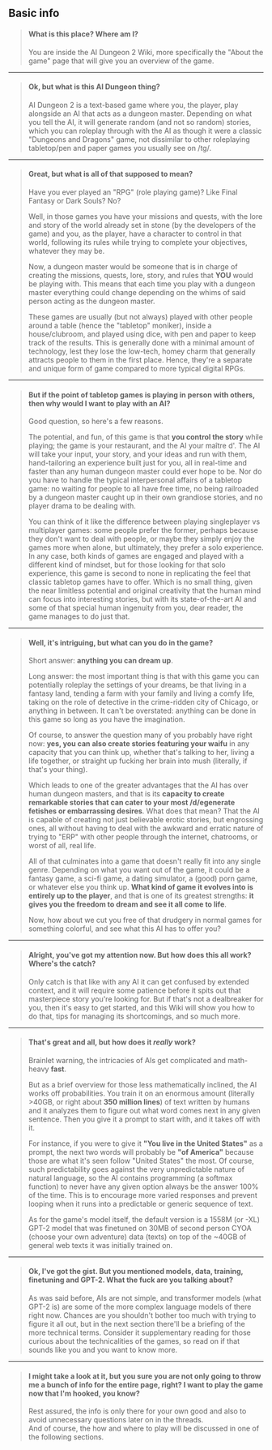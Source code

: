 ## Basic info
>#### What is this place? Where am I?
>You are inside the AI Dungeon 2 Wiki, more specifically the "About the game" page that will give you an overview of the game.
 
***
 
>#### Ok, but what is this AI Dungeon thing?
>AI Dungeon 2 is a text-based game where you, the player, play alongside an AI that acts as a dungeon master. Depending on what you tell the AI, it will generate random (and not so random) stories, which you can roleplay through with the AI as though it were a classic "Dungeons and Dragons" game, not dissimilar to other roleplaying tabletop/pen and paper games you usually see on /tg/.
 
***
 
>#### Great, but what is all of that supposed to mean?
>Have you ever played an "RPG" (role playing game)? Like Final Fantasy or Dark Souls? No?
>
>Well, in those games you have your missions and quests, with the lore and story of the world already set in stone (by the developers of the game) and you, as the player, have a character to control in that world, following its rules while trying to complete your objectives, whatever they may be.
>
>Now, a dungeon master would be someone that is in charge of creating the missions, quests, lore, story, and rules that **YOU** would be playing with. This means that each time you play with a dungeon master everything could change depending on the whims of said person acting as the dungeon master.
>
>These games are usually (but not always) played with other people around a table (hence the "tabletop" moniker), inside a house/clubroom, and played using dice, with pen and paper to keep track of the results. This is generally done with a minimal amount of technology, lest they lose the low-tech, homey charm that generally attracts people to them in the first place. Hence, they're a separate and unique form of game compared to more typical digital RPGs.
 
***
 
>#### But if the point of tabletop games is playing in person with others, then why would I want to play with an AI?
>Good question, so here's a few reasons.
>
>The potential, and fun, of this game is that **you control the story** while playing; the game is your restaurant, and the AI your maître d'. The AI will take your input, your story, and your ideas and run with them, hand-tailoring an experience built just for you, all in real-time and faster than any human dungeon master could ever hope to be. Nor do you have to handle the typical interpersonal affairs of a tabletop game: no waiting for people to all have free time, no being railroaded by a dungeon master caught up in their own grandiose stories, and no player drama to be dealing with.
>
>You can think of it like the difference between playing singleplayer vs multiplayer games: some people prefer the former, perhaps because they don't want to deal with people, or maybe they simply enjoy the games more when alone, but ultimately, they prefer a solo experience. In any case, both kinds of games are engaged and played with a different kind of mindset, but for those looking for that solo experience, this game is second to none in replicating the feel that classic tabletop games have to offer. Which is no small thing, given the near limitless potential and original creativity that the human mind can focus into interesting stories, but with its state-of-the-art AI and some of that special human ingenuity from you, dear reader, the game manages to do just that.
 
***
 
>#### Well, it's intriguing, but what can you do in the game?
>Short answer: **anything you can dream up**.
>
>Long answer: the most important thing is that with this game you can potentially roleplay the settings of your dreams, be that living in a fantasy land, tending a farm with your family and living a comfy life, taking on the role of detective in the crime-ridden city of Chicago, or anything in between. It can't be overstated: anything can be done in this game so long as you have the imagination.
>
>Of course, to answer the question many of you probably have right now: **yes, you can also create stories featuring your waifu** in any capacity that you can think up, whether that's talking to her, living a life together, or straight up fucking her brain into mush (literally, if that's your thing).
>
>Which leads to one of the greater advantages that the AI has over human dungeon masters, and that is its **capacity to create remarkable stories that can cater to your most /d/egenerate fetishes or embarrassing desires**. What does that mean? That the AI is capable of creating not just believable erotic stories, but engrossing ones, all without having to deal with the awkward and erratic nature of trying to "ERP" with other people through the internet, chatrooms, or worst of all, real life.
>
>All of that culminates into a game that doesn't really fit into any single genre. Depending on what you want out of the game, it could be a fantasy game, a sci-fi game, a dating simulator, a (good) porn game, or whatever else you think up. **What kind of game it evolves into is entirely up to the player**, and that is one of its greatest strengths: **it gives you the freedom to dream and see it all come to life**.
>
>Now, how about we cut you free of that drudgery in normal games for something colorful, and see what this AI has to offer you?
 
***
 
>#### Alright, you've got my attention now. But how does this all work? Where's the catch?
>Only catch is that like with any AI it can get confused by extended context, and it will require some patience before it spits out that masterpiece story you're looking for. But if that's not a dealbreaker for you, then it's easy to get started, and this Wiki will show you how to do that, tips for managing its shortcomings, and so much more.

***

>#### That's great and all, but how does it *really* work?
>Brainlet warning, the intricacies of AIs get complicated and math-heavy **fast**.
>
>But as a brief overview for those less mathematically inclined, the AI works off probabilities. You train it on an enormous amount (literally >40GB, or right about **350 million lines**) of text written by humans and it analyzes them to figure out what word comes next in any given sentence. Then you give it a prompt to start with, and it takes off with it.
>
>For instance, if you were to give it **"You live in the United States"** as a prompt, the next two words will probably be **"of America"** because those are what it's seen follow "United States" the most. Of course, such predictability goes against the very unpredictable nature of natural language, so the AI contains programming (a softmax function) to never have any given option always be the answer 100% of the time. This is to encourage more varied responses and prevent looping when it runs into a predictable or generic sequence of text.
>
>As for the game's model itself, the default version is a 1558M (or -XL) GPT-2 model that was finetuned on 30MB of second person CYOA (choose your own adventure) data (texts) on top of the ~40GB of general web texts it was initially trained on.
 
***
 
>#### Ok, I've got the gist. But you mentioned models, data, training, finetuning and GPT-2. What the fuck are you talking about?
>As was said before, AIs are not simple, and transformer models (what GPT-2 is) are some of the more complex language models of there right now. Chances are you shouldn't bother too much with trying to figure it all out, but in the next section there'll be a briefing of the more technical terms. Consider it supplementary reading for those curious about the technicalities of the games, so read on if that sounds like you and you want to know more.

***

>#### I might take a look at it, but you sure you are not only going to throw me a bunch of info for the entire page, right? I want to play the game now that I'm hooked, you know?
>Rest assured, the info is only there for your own good and also to avoid unnecessary questions later on in the threads.<br>
>And of course, the how and where to play will be discussed in one of the following sections.